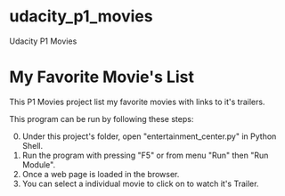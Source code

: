 # udacity_p1_movies
Udacity P1 Movies

My Favorite Movie's List
=============

This P1 Movies project list my favorite movies with links to it's trailers.

This program can be run by following these steps:

0. Under this project's folder, open "entertainment_center.py" in Python Shell.
0. Run the program with pressing "F5" or from menu "Run" then "Run Module".
0. Once a web page is loaded in the browser.
0. You can select a individual movie to click on to watch it's Trailer.

